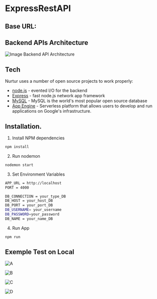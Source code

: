 # ExpressRestAPI

## Base URL:

## Backend APIs Architecture

![Image Backend API Architecture](https://storage.googleapis.com/model-resnet/Backend-API-Architecture.png)

## Tech

Nurtur uses a number of open source projects to work properly:

- [node.js] - evented I/O for the backend
- [Express] - fast node.js network app framework
- [MySQL] - MySQL is the world's most popular open source database
- [App Engine] - Serverless platform that allows users to develop and run applications on Google's infrastructure.

## Installation.

1. Install NPM dependencies

```sh
npm install
```

2. Run nodemon

```sh
nodemon start
```

3. Set Environment Variables

```sh
APP_URL = http://localhost
PORT = 4000

DB_CONNECTION = your_type_DB
DB_HOST = your_host_DB
DB_PORT = your_port_DB
DB_USERNAME= your_username
DB_PASSWORD=your_password
DB_NAME = your_name_DB
```

4. Run App

```sh
npm run
```

## Exemple Test on Local
![A](https://storage.googleapis.com/model-resnet/Test%20Postman/Screenshot%202023-12-20%20024304.png)

![B](https://storage.googleapis.com/model-resnet/Test%20Postman/Screenshot%202023-12-20%20024427.png)

![C](https://storage.googleapis.com/model-resnet/Test%20Postman/Screenshot%202023-12-20%20024756.png)

![D](https://storage.googleapis.com/model-resnet/Test%20Postman/Screenshot%202023-12-20%20024827.png)

[node.js]: http://nodejs.org
[express]: http://expressjs.com
[MySQL]: https://www.mysql.com/
[App Engine]: https://cloud.google.com/appengine?hl=en

